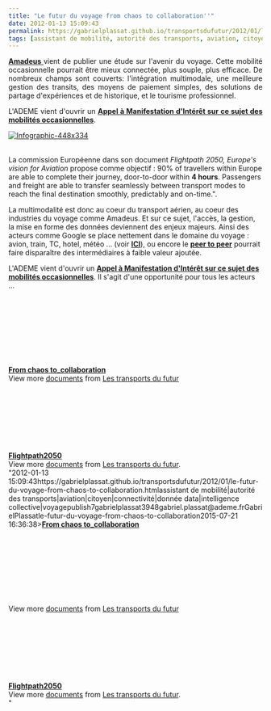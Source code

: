 ```yaml
---
title: "Le futur du voyage from chaos to collaboration''"
date: 2012-01-13 15:09:43
permalink: https://gabrielplassat.github.io/transportsdufutur/2012/01/le-futur-du-voyage-from-chaos-to-collaboration.html
tags: [assistant de mobilité, autorité des transports, aviation, citoyen, connectivité, donnée data, intelligence collective, voyage]
---
```


<p style="text-align: justify;"><a href="http://www.amadeus.com/blog/11/01/from-chaos-to-collaboration-insight-into-the-future-of-travel/" target="_blank"><strong>Amadeus </strong></a>vient de publier une étude sur l'avenir du voyage. Cette mobilité occasionnelle pourrait être mieux connectée, plus souple, plus efficace. De nombreux champs sont couverts: l'intégration multimodale, une meilleure gestion des transits, des moyens de paiement simples, des solutions de partage d'expériences et de historique, et le tourisme professionnel.</p> <p style="text-align: justify;">L'ADEME vient d'ouvrir un <a href="https://gabrielplassat.github.io/transportsdufutur/2011/12/ami-chaines-logistiques-et-mobilites-occasionnelles-des-personnes-ademe.html" target="_blank"><strong>Appel à Manifestation d'Intérêt sur ce sujet des mobilités occasionnelles</strong></a>.</p> <p style="text-align: justify;"><a href="https://gabrielplassat.github.io/transportsdufutur/wp-content/uploads/sites/6/old/6a0120a66d2ad4970b016760763274970b-800wi.jpg" rel="lightbox"><img rel="lightbox[]" alt="Infographic-448x334" class="asset  asset-image at-xid-6a0120a66d2ad4970b016760763274970b" src="/wp-content/uploads/sites/6/old/6a0120a66d2ad4970b016760763274970b-500wi.jpg" style="display: block; margin-left: auto; margin-right: auto;" title="Infographic-448x334" /></a><br /> </p>  <!--more-->  La commission Européenne dans son document <em>Flightpath 2050, Europe's vision for Aviation</em> propose comme objectif : 90% of travellers within Europe are able to complete their journey, door-to-door within <strong>4 hours</strong>. Passengers and freight are able to transfer seamlessly between transport modes to reach the final destination smoothly, predictably and on-time.". <p style=""text-align: justify>La multimodalité est donc au coeur du transport aérien, au coeur des industries du voyage comme Amadeus. Et sur ce sujet, l'accès, la gestion, la mise en forme des données deviennent des enjeux majeurs. Ainsi des acteurs comme Google se place nettement dans le domaine du voyage : avion, train, TC, hotel, météo ... (voir <a href="https://gabrielplassat.github.io/transportsdufutur/2011/12/google-vous-donne-les-vols-ny-to-la-demain-nice-vers-berlin-puis-apres-demain-soleil-plage-moins-500.html"" target=""_self""><strong>ICI</strong></a>), ou encore le <a href="https://gabrielplassat.github.io/transportsdufutur/2012/01/le-nouveau-monde-2012-nm2012-arrive-il-va-en-surprendre-plus-dun.html"" target=""_blank""><strong>peer to peer</strong></a> pourrait faire disparaître des intermédiaires à faible valeur ajoutée.</p> <p style=""text-align: justify>L'ADEME vient d'ouvrir un <a href="https://gabrielplassat.github.io/transportsdufutur/2011/12/ami-chaines-logistiques-et-mobilites-occasionnelles-des-personnes-ademe.html"" target=""_blank""><strong>Appel à Manifestation d'Intérêt sur ce sujet des mobilités occasionnelles</strong></a>. Il s'agit d'une opportunité pour tous les acteurs ...</p> <div id=""__ss_11016813"" style=""width: 477px><strong style=""display: block margin: 12px 0 4px><a href=""http://www.slideshare.net/transportsdufutur/from-chaos-tocollaboration"" target=""_blank"" title=""From chaos to_collaboration"">From chaos to_collaboration</a></strong> <iframe frameborder=""0"" height=""510"" marginheight=""0"" marginwidth=""0"" scrolling=""no"" src=""http://www.slideshare.net/slideshow/embed_code/11016813"" width=""477""></iframe> <div style=""padding: 5px 0 12px>View more <a href=""http://www.slideshare.net/"" target=""_blank"">documents</a> from <a href=""http://www.slideshare.net/transportsdufutur"" target=""_blank"">Les transports du futur</a></div> </div> <div id=""__ss_11017032"" style=""width: 477px><strong style=""display: block margin: 12px 0 4px><a href=""http://www.slideshare.net/transportsdufutur/flightpath2050"" title=""Flightpath2050"">Flightpath2050</a></strong> <object data=""http://static.slidesharecdn.com/swf/doc_player.swf?doc=flightpath2050-120113072441-phpapp01&stripped_title=flightpath2050&userName=transportsdufutur"" height=""510"" id=""__sse11017032"" type=""application/x-shockwave-flash"" width=""477""> <param name=""allowFullScreen"" value=""true"" /> <param name=""allowScriptAccess"" value=""always"" /> <param name=""wmode"" value=""transparent"" /> <param name=""src"" value=""http://static.slidesharecdn.com/swf/doc_player.swf?doc=flightpath2050-120113072441-phpapp01&stripped_title=flightpath2050&userName=transportsdufutur"" /> <param name=""name"" value=""__sse11017032"" /> <param name=""allowfullscreen"" value=""true"" /> </object> <div style=""padding: 5px 0 12px>View more <a href=""http://www.slideshare.net/"">documents</a> from <a href=""http://www.slideshare.net/transportsdufutur"">Les transports du futur</a>.</div> </div>"2012-01-13 15:09:43https://gabrielplassat.github.io/transportsdufutur/2012/01/le-futur-du-voyage-from-chaos-to-collaboration.htmlassistant de mobilité|autorité des transports|aviation|citoyen|connectivité|donnée data|intelligence collective|voyagepublish7gabrielplassat3948gabriel.plassat@ademe.frGabrielPlassatle-futur-du-voyage-from-chaos-to-collaboration2015-07-21 16:36:38><strong style=""display: block><a href=""http://www.slideshare.net/transportsdufutur/from-chaos-tocollaboration"" target=""_blank"" title=""From chaos to_collaboration"">From chaos to_collaboration</a></strong> <iframe frameborder=""0"" height=""510"" marginheight=""0"" marginwidth=""0"" scrolling=""no"" src=""http://www.slideshare.net/slideshow/embed_code/11016813"" width=""477""></iframe> <div style=""padding: 5px 0 12px>View more <a href=""http://www.slideshare.net/"" target=""_blank"">documents</a> from <a href=""http://www.slideshare.net/transportsdufutur"" target=""_blank"">Les transports du futur</a></div> </div> <div id=""__ss_11017032"" style=""width: 477px><strong style=""display: block><a href=""http://www.slideshare.net/transportsdufutur/flightpath2050"" title=""Flightpath2050"">Flightpath2050</a></strong> <object data=""http://static.slidesharecdn.com/swf/doc_player.swf?doc=flightpath2050-120113072441-phpapp01&stripped_title=flightpath2050&userName=transportsdufutur"" height=""510"" id=""__sse11017032"" type=""application/x-shockwave-flash"" width=""477""> <param name=""allowFullScreen"" value=""true"" /> <param name=""allowScriptAccess"" value=""always"" /> <param name=""wmode"" value=""transparent"" /> <param name=""src"" value=""http://static.slidesharecdn.com/swf/doc_player.swf?doc=flightpath2050-120113072441-phpapp01&stripped_title=flightpath2050&userName=transportsdufutur"" /> <param name=""name"" value=""__sse11017032"" /> <param name=""allowfullscreen"" value=""true"" /> </object> <div style=""padding: 5px 0 12px>View more <a href=""http://www.slideshare.net/"">documents</a> from <a href=""http://www.slideshare.net/transportsdufutur"">Les transports du futur</a>.</div> </div>"
